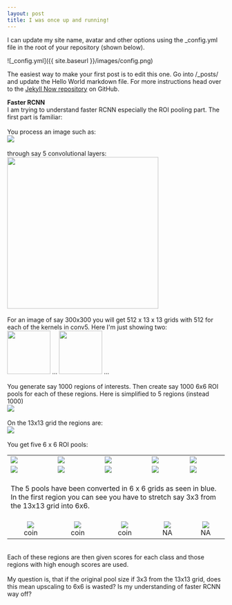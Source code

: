 ```yaml
---
layout: post
title: I was once up and running!
---
```


I can update my site name, avatar and other options using the _config.yml file in the root of your repository (shown below).

![_config.yml]({{ site.baseurl }}/images/config.png)

The easiest way to make your first post is to edit this one. Go into /_posts/ and update the Hello World markdown file. For more instructions head over to the [Jekyll Now repository](https://github.com/barryclark/jekyll-now) on GitHub.


<b>Faster RCNN</b><br>
I am trying to understand faster RCNN especially the ROI pooling part. The first part is familiar:<br><br>
You process an image such as:<br>
<img src="IMG_0744iii.jpg" />
<br>
<br>
through say 5 convolutional layers:<br>
<img src="try.jpg" height="350"/>
<br>
<br>
For an image of say 300x300 you will get 512 x 13 x 13 grids with 512 for each of the kernels in conv5. Here I'm just showing two:<br>
<img src="try2.jpg" width="100"/>
...
<img src="try2.jpg" width="100"/>
...
<br>
<br>
You generate say 1000 regions of interests. Then create say 1000 6x6 ROI pools for each of these regions. Here is simplified to 5 regions (instead 1000)<br>
<img src="IMG_0744reg.jpg"/><br>
<br>
On the 13x13 grid the regions are:<br>
<img src="try3.jpg"/><br>
<br>
You get five 6 x 6 ROI pools:<br>
<table>
<tr>
<td>
<img src="pool3.jpg"/></td><td><img src="pool4.jpg"/></td><td><img src="pool5.jpg"/></td><td><img src="pool1.jpg"/></td><td><img src="pool2.jpg"/></td>
</tr>
<tr>
<td>
<img src="pool3_6x6.jpg"/></td><td><img src="pool4_6x6.jpg"/></td><td><img src="pool5_6x6.jpg"/></td><td><img src="pool1_6x6.jpg"/> </td><td><img src="pool2_6x6.jpg"/></td> </tr>
<tr>
<td colspan="5">
<br>
The 5 pools have been converted in 6 x 6 grids as seen in blue. In the first region you can see you have to stretch say 3x3 from the 13x13 grid into 6x6.
<br>
<br>
</td></tr>
<tr><td align="center"><img src="arrow.jpg"/><br>coin</td><td  align="center"><img src="arrow.jpg"/><br>coin</td><td  align="center"><img src="arrow.jpg"/><br>coin</td><td  align="center"><img src="arrow.jpg"/><br>NA</td><td  align="center"><img src="arrow.jpg"/><br>NA</td></tr>
</table>
<br>
Each of these regions are then given scores for each class and those regions with high enough scores are used.<br>
<br>
My question is, that if the original pool size if 3x3 from the 13x13 grid, does this mean upscaling to 6x6 is wasted? Is my understanding of faster RCNN way off?
